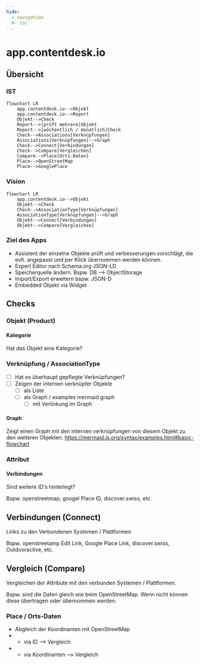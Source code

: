 ```yaml
---
hide:
  - navigation
  #- toc
---
```


# app.contentdesk.io

## Übersicht

### IST
``` mermaid
flowchart LR
    app.contentdesk.io-->Objekt
    app.contentdesk.io-->Report
    Objekt-->Check
    Report-->|prüft mehrere|Objekt
    Report-->|wöchentlich / monatlich|Check
    Check-->Associations[Verknüpfungen]
    Associations[Verknüpfungen]-->Graph
    Check-->Connect[Verbindungen]
    Check-->Compare[Vergleichen]
    Compare-->Place[Orts-Daten]
    Place-->OpenStreetMap
    Place-->GooglePlace
```

### Vision
``` mermaid
flowchart LR
    app.contentdesk.io-->Objekt
    Objekt-->Check
    Check-->AssociationType[Verknüpfungen]
    AssociationType[Verknüpfungen]-->Graph
    Objekt-->Connect[Verbindungen]
    Objekt-->Compare[Vergleichen]
```

### Ziel des Apps

* Assistent der einzelne Objekte prüft und verbesserungen vorschlägt, die evlt. angepasst und per Klick übernommen werden können.
* Expert Editor nach Schema.org JSON-LD
* Speicherquelle ändern. Bspw. DB --> ObjectStorage
* Import/Export erweitern bspw. JSON-D
* Embedded Objekt via Widget

## Checks

### Objekt (Product)

#### Kategorie

Hat das Objekt eine Kategorie?

### Verknüpfung / AssociationType

- [ ] Hat es überhaupt gepflegte Verknüpfungen?
- [ ] Zeigen der internen verknüpfer Objekte
  * [ ] als Liste
  * [ ] als Graph / examples mermaid graph
    * [ ] mit Verlinkung im Graph

#### Graph

Zeigt einen Graph mit den internen verknüpfungen von diesem Objekt zu den weiteren Objekten.
https://mermaid.js.org/syntax/examples.html#basic-flowchart

### Attribut

#### Verbindungen

Sind weitere ID's hinterlegt?

Bspw. openstreetmap, googel Place ID, discover.swiss, etc.


## Verbindungen (Connect)

Links zu den Verbundenen Systemen / Plattformen

Bspw. openstreetamp Edit Link, Google Place Link, discover.swiss, Outdooractive, etc.

## Vergleich (Compare)

Vergleichen der Attribute mit den verbunden Systemen / Plattformen.

Bspw. sind die Daten gleich wie beim OpenStreetMap. Wenn nicht können diese übertragen oder übernommen werden.

### Place / Orts-Daten

* Abgleich der Koordinanten mit OpenStreetMap
* * via ID --> Vergleich
* * via Koordinanten --> Vergleich